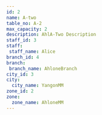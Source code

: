 ```yaml
---
id: 2
name: A-two
table_no: A-2
max_capacity: 2
description: AhlA-Two Description
staff_id: 3
staff:
 staff_name: Alice
branch_id: 4
branch:
 branch_name: AhloneBranch
city_id: 3
city:
  city_name: YangonMM
zone_id: 2
zone:
  zone_name: AhloneMM
---
```

